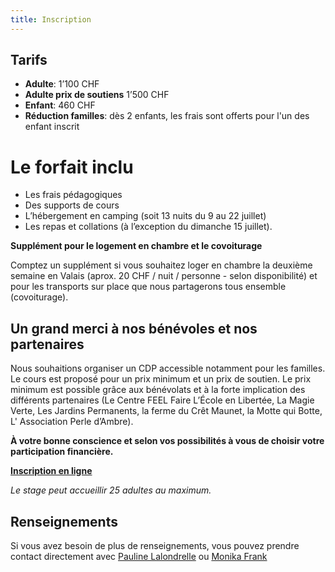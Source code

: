 ```yaml
---
title: Inscription
---
```

## Tarifs

* **Adulte**: 1’100 CHF 
* **Adulte prix de soutiens** 1’500 CHF 
* **Enfant**: 460 CHF
* **Réduction familles**: dès 2 enfants, les frais sont offerts pour l'un des enfant inscrit

# Le forfait inclu

* Les frais pédagogiques
* Des supports de cours
* L’hébergement en camping (soit 13 nuits du 9 au 22 juillet)
* Les repas et collations (à l’exception du dimanche 15 juillet).

**Supplément pour le logement en chambre et le covoiturage**

Comptez un supplément si vous souhaitez loger en chambre la deuxième semaine en
Valais (aprox. 20 CHF / nuit / personne - selon disponibilité) et pour les transports sur place que nous partagerons tous ensemble (covoiturage).

## Un grand merci à nos bénévoles et nos partenaires

Nous souhaitions organiser un CDP accessible notamment pour les familles. Le
cours est proposé pour un prix minimum et un prix de soutien. Le prix minimum
est possible grâce aux bénévolats et à la forte implication des différents
partenaires (Le Centre FEEL Faire L’École en Libertée, La Magie Verte, Les Jardins Permanents, la ferme du Crêt Maunet, la Motte qui Botte, L' Association Perle
d’Ambre). 

**À votre bonne conscience et selon vos possibilités à vous de choisir votre participation financière.**

[**Inscription en ligne**](https://goo.gl/forms/EST4ZJ46X2DnGVRA3)

_Le stage peut accueillir 25 adultes au maximum._

## Renseignements

Si vous avez besoin de plus de renseignements, vous pouvez prendre contact
directement avec [Pauline Lalondrelle](mailto:info@permaculture-itinerante.com) ou
[Monika Frank](mailto:m.frank@permakultur-akademie.net)
